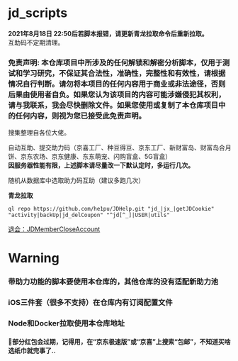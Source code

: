 # jd_scripts<br>
__2021年8月18日 22:50后若脚本报错，请更新青龙拉取命令后重新拉取。__<br>
互助码不定期清理。<br>
### 免责声明: 本仓库项目中所涉及的任何解锁和解密分析脚本，仅用于测试和学习研究，不保证其合法性，准确性，完整性和有效性，请根据情况自行判断。请勿将本项目的任何内容用于商业或非法途径，否则后果由使用者自负。如果您认为该项目的内容可能涉嫌侵犯其权利，请与我联系，我会尽快删除文件。如果您使用或复制了本仓库项目中的任何内容，则视为您已接受此免责声明。


搜集整理自各位大佬。


自动互助、提交助力码（京喜工厂、种豆得豆、京东工厂、新财富岛、财富岛合月饼、京东农场、京东健康、东东萌宠、闪购盲盒、5G盲盒）<br>
__因服务器性能有限，上述脚本请尽量改一下默认定时，多运行几次。__<br>

随机从数据库中选取助力码互助（建议多跑几次）


__青龙拉取__
```
ql repo https://github.com/he1pu/JDHelp.git "jd_|jx_|getJDCookie" "activity|backUp|jd_delCoupon" "^jd[^_]|USER|utils"
```
[退会：JDMemberCloseAccount](https://github.com/yqchilde/JDMemberCloseAccount)

# Warning
### 带助力功能的脚本要使用本仓库的，其他仓库的没有适配新助力池
### iOS三件套（很多不支持）在仓库内有订阅配置文件
### Node和Docker拉取使用本仓库地址

#### 🧧部分红包会过期，记得用，在“京东极速版”或“京喜”上搜索“包邮”，不知道买啥选纸巾就完事了..
